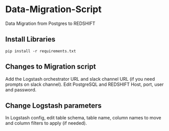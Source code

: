 # Data-Migration-Script
Data Migration from Postgres to REDSHIFT
## Install Libraries
```
pip install -r requirements.txt
```
## Changes to Migration script
Add the Logstash orchestrator URL and slack channel URL (if you need prompts on slack channel). Edit PostgreSQL and REDSHIFT Host, port, user and password.
## Change Logstash parameters
In Logstash config, edit table schema, table name, column names to move and column filters to apply (if needed).
